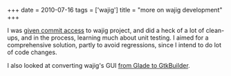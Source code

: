 +++
date = 2010-07-16
tags = ['wajig']
title = "more on wajig development"
+++

I was [given commit access] to wajig project, and did a heck of a lot of
clean-ups, and in the process, learning much about unit testing. I aimed
for a comprehensive solution, partly to avoid regressions, since I
intend to do lot of code changes.

I also looked at converting wajig\'s GUI [from Glade to GtkBuilder].

  [given commit access]: http://tshepang.net/my-first-wajig-contribution
  [from Glade to GtkBuilder]: http://developer.gnome.org/gtk2/stable/gtk-migrating-GtkBuilder.html

